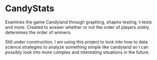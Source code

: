 # CandyStats
Examines the game Candyland through graphing, shapiro testing, t-tests and more. Created to answer whether or not the order of players solely determines the order of winners.

Still under construction, I am using this project to look into how to data science strategies to analyze something simple like candyland so I can possibly look into more complex and interesting situations in the future.

